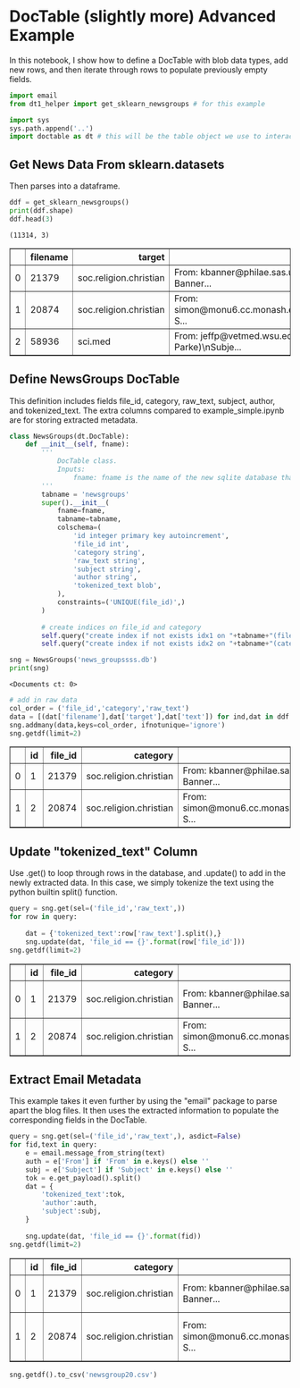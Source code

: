 
# DocTable (slightly more) Advanced Example
In this notebook, I show how to define a DocTable with blob data types, add new rows, and then iterate through rows to populate previously empty fields.


```python
import email
from dt1_helper import get_sklearn_newsgroups # for this example

import sys
sys.path.append('..')
import doctable as dt # this will be the table object we use to interact with our database.
```

## Get News Data From sklearn.datasets
Then parses into a dataframe.


```python
ddf = get_sklearn_newsgroups()
print(ddf.shape)
ddf.head(3)
```

    (11314, 3)





<div>
<style scoped>
    .dataframe tbody tr th:only-of-type {
        vertical-align: middle;
    }

    .dataframe tbody tr th {
        vertical-align: top;
    }

    .dataframe thead th {
        text-align: right;
    }
</style>
<table border="1" class="dataframe">
  <thead>
    <tr style="text-align: right;">
      <th></th>
      <th>filename</th>
      <th>target</th>
      <th>text</th>
    </tr>
  </thead>
  <tbody>
    <tr>
      <td>0</td>
      <td>21379</td>
      <td>soc.religion.christian</td>
      <td>From: kbanner@philae.sas.upenn.edu (Ken Banner...</td>
    </tr>
    <tr>
      <td>1</td>
      <td>20874</td>
      <td>soc.religion.christian</td>
      <td>From: simon@monu6.cc.monash.edu.au\nSubject: S...</td>
    </tr>
    <tr>
      <td>2</td>
      <td>58936</td>
      <td>sci.med</td>
      <td>From: jeffp@vetmed.wsu.edu (Jeff Parke)\nSubje...</td>
    </tr>
  </tbody>
</table>
</div>



## Define NewsGroups DocTable
This definition includes fields file_id, category, raw_text, subject, author, and tokenized_text. The extra columns compared to example_simple.ipynb are for storing extracted metadata.


```python
class NewsGroups(dt.DocTable):
    def __init__(self, fname):
        '''
            DocTable class.
            Inputs:
                fname: fname is the name of the new sqlite database that will be used for instances of class.
        '''
        tabname = 'newsgroups'
        super().__init__(
            fname=fname, 
            tabname=tabname, 
            colschema=(
                'id integer primary key autoincrement',
                'file_id int', 
                'category string',
                'raw_text string',
                'subject string', 
                'author string', 
                'tokenized_text blob', 
            ),
            constraints=('UNIQUE(file_id)',)
        )
        
        # create indices on file_id and category
        self.query("create index if not exists idx1 on "+tabname+"(file_id)")
        self.query("create index if not exists idx2 on "+tabname+"(category)")
```


```python
sng = NewsGroups('news_groupssss.db')
print(sng)
```

    <Documents ct: 0>



```python
# add in raw data
col_order = ('file_id','category','raw_text')
data = [(dat['filename'],dat['target'],dat['text']) for ind,dat in ddf.iterrows()]
sng.addmany(data,keys=col_order, ifnotunique='ignore')
sng.getdf(limit=2)
```




<div>
<style scoped>
    .dataframe tbody tr th:only-of-type {
        vertical-align: middle;
    }

    .dataframe tbody tr th {
        vertical-align: top;
    }

    .dataframe thead th {
        text-align: right;
    }
</style>
<table border="1" class="dataframe">
  <thead>
    <tr style="text-align: right;">
      <th></th>
      <th>id</th>
      <th>file_id</th>
      <th>category</th>
      <th>raw_text</th>
      <th>subject</th>
      <th>author</th>
      <th>tokenized_text</th>
    </tr>
  </thead>
  <tbody>
    <tr>
      <td>0</td>
      <td>1</td>
      <td>21379</td>
      <td>soc.religion.christian</td>
      <td>From: kbanner@philae.sas.upenn.edu (Ken Banner...</td>
      <td>None</td>
      <td>None</td>
      <td>None</td>
    </tr>
    <tr>
      <td>1</td>
      <td>2</td>
      <td>20874</td>
      <td>soc.religion.christian</td>
      <td>From: simon@monu6.cc.monash.edu.au\nSubject: S...</td>
      <td>None</td>
      <td>None</td>
      <td>None</td>
    </tr>
  </tbody>
</table>
</div>



## Update "tokenized_text" Column
Use .get() to loop through rows in the database, and .update() to add in the newly extracted data. In this case, we simply tokenize the text using the python builtin split() function.


```python
query = sng.get(sel=('file_id','raw_text',))
for row in query:
    
    dat = {'tokenized_text':row['raw_text'].split(),}
    sng.update(dat, 'file_id == {}'.format(row['file_id']))
sng.getdf(limit=2)
```




<div>
<style scoped>
    .dataframe tbody tr th:only-of-type {
        vertical-align: middle;
    }

    .dataframe tbody tr th {
        vertical-align: top;
    }

    .dataframe thead th {
        text-align: right;
    }
</style>
<table border="1" class="dataframe">
  <thead>
    <tr style="text-align: right;">
      <th></th>
      <th>id</th>
      <th>file_id</th>
      <th>category</th>
      <th>raw_text</th>
      <th>subject</th>
      <th>author</th>
      <th>tokenized_text</th>
    </tr>
  </thead>
  <tbody>
    <tr>
      <td>0</td>
      <td>1</td>
      <td>21379</td>
      <td>soc.religion.christian</td>
      <td>From: kbanner@philae.sas.upenn.edu (Ken Banner...</td>
      <td>None</td>
      <td>None</td>
      <td>[From:, kbanner@philae.sas.upenn.edu, (Ken, Ba...</td>
    </tr>
    <tr>
      <td>1</td>
      <td>2</td>
      <td>20874</td>
      <td>soc.religion.christian</td>
      <td>From: simon@monu6.cc.monash.edu.au\nSubject: S...</td>
      <td>None</td>
      <td>None</td>
      <td>[From:, simon@monu6.cc.monash.edu.au, Subject:...</td>
    </tr>
  </tbody>
</table>
</div>



## Extract Email Metadata
This example takes it even further by using the "email" package to parse apart the blog files. It then uses the extracted information to populate the corresponding fields in the DocTable.


```python
query = sng.get(sel=('file_id','raw_text',), asdict=False)
for fid,text in query:
    e = email.message_from_string(text)
    auth = e['From'] if 'From' in e.keys() else ''
    subj = e['Subject'] if 'Subject' in e.keys() else ''
    tok = e.get_payload().split()
    dat = {
        'tokenized_text':tok,
        'author':auth,
        'subject':subj,
    }
    
    sng.update(dat, 'file_id == {}'.format(fid))
sng.getdf(limit=2)
```




<div>
<style scoped>
    .dataframe tbody tr th:only-of-type {
        vertical-align: middle;
    }

    .dataframe tbody tr th {
        vertical-align: top;
    }

    .dataframe thead th {
        text-align: right;
    }
</style>
<table border="1" class="dataframe">
  <thead>
    <tr style="text-align: right;">
      <th></th>
      <th>id</th>
      <th>file_id</th>
      <th>category</th>
      <th>raw_text</th>
      <th>subject</th>
      <th>author</th>
      <th>tokenized_text</th>
    </tr>
  </thead>
  <tbody>
    <tr>
      <td>0</td>
      <td>1</td>
      <td>21379</td>
      <td>soc.religion.christian</td>
      <td>From: kbanner@philae.sas.upenn.edu (Ken Banner...</td>
      <td>Re: SATANIC TOUNGES</td>
      <td>kbanner@philae.sas.upenn.edu (Ken Banner)</td>
      <td>[In, article, &lt;May.5.02.53.10.1993.28880@athos...</td>
    </tr>
    <tr>
      <td>1</td>
      <td>2</td>
      <td>20874</td>
      <td>soc.religion.christian</td>
      <td>From: simon@monu6.cc.monash.edu.au\nSubject: S...</td>
      <td>Saint Story St. Aloysius Gonzaga</td>
      <td>simon@monu6.cc.monash.edu.au</td>
      <td>[Heres, a, story, of, a, Saint, that, people, ...</td>
    </tr>
  </tbody>
</table>
</div>




```python
sng.getdf().to_csv('newsgroup20.csv')
```
